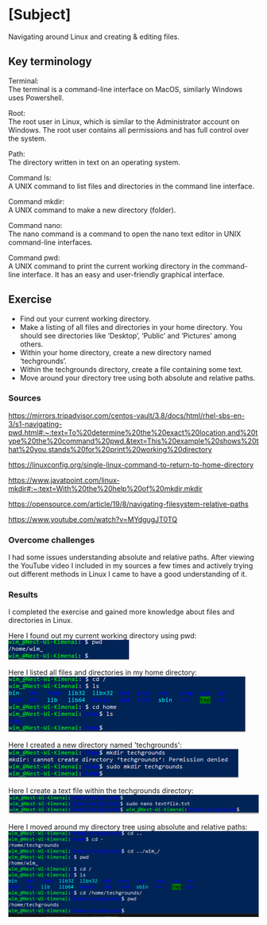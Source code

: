 # [Subject]
Navigating around Linux and creating & editing files.

## Key terminology
Terminal:  
The terminal is a command-line interface on MacOS, similarly Windows uses Powershell.   

Root:  
The root user in Linux, which is similar to the Administrator account on Windows. The root user contains all permissions and has full control over the system.  

Path:  
The directory written in text on an operating system.  

Command ls:  
A UNIX command to list files and directories in the command line interface.

Command mkdir:  
A UNIX command to make a new directory (folder).  

Command nano:  
The nano command is a command to open the nano text editor in UNIX command-line interfaces.  

Command pwd:  
A UNIX command to print the current working directory in the command-line interface. It has an easy and user-friendly graphical interface.
## Exercise

* Find out your current working directory.  
* Make a listing of all files and directories in your home directory. You should see directories like ‘Desktop’, ‘Public’ and ‘Pictures’ among others.  
* Within your home directory, create a new directory named ‘techgrounds’.  
* Within the techgrounds directory, create a file containing some text.  
* Move around your directory tree using both absolute and relative paths.


### Sources
https://mirrors.tripadvisor.com/centos-vault/3.8/docs/html/rhel-sbs-en-3/s1-navigating-pwd.html#:~:text=To%20determine%20the%20exact%20location,and%20type%20the%20command%20pwd.&text=This%20example%20shows%20that%20you,stands%20for%20print%20working%20directory  

https://linuxconfig.org/single-linux-command-to-return-to-home-directory  

https://www.javatpoint.com/linux-mkdir#:~:text=With%20the%20help%20of%20mkdir,mkdir  

https://opensource.com/article/19/8/navigating-filesystem-relative-paths  

https://www.youtube.com/watch?v=MYdgugJT0TQ

### Overcome challenges
I had some issues understanding absolute and relative paths. After viewing the YouTube video I included in my sources a few times and actively trying out different methods in Linux I came to have a good understanding of it.

### Results
I completed the exercise and gained more knowledge about files and directories in Linux.  

Here I found out my current working directory using pwd:  
![alt text](https://github.com/Techgrounds-Cloud-9/cloud-9-WimKimenai/blob/main/00_includes/Linux-PWD.PNG)  

Here I listed all files and directories in my home directory:  
![alt-text](https://github.com/Techgrounds-Cloud-9/cloud-9-WimKimenai/blob/main/00_includes/Linux-ls-home.PNG)  

Here I created a new directory named 'techgrounds':  
![alt-text](https://github.com/Techgrounds-Cloud-9/cloud-9-WimKimenai/blob/main/00_includes/Linux-mkdir.PNG)  

Here I create a text file within the techgrounds directory:  
![alt-text](https://github.com/Techgrounds-Cloud-9/cloud-9-WimKimenai/blob/main/00_includes/Linux-sudo-nano.PNG)  

Here I moved around my directory tree using absolute and relative paths:  
![alt-text](https://github.com/Techgrounds-Cloud-9/cloud-9-WimKimenai/blob/main/00_includes/Linux-absolute-relative-paths.PNG)

